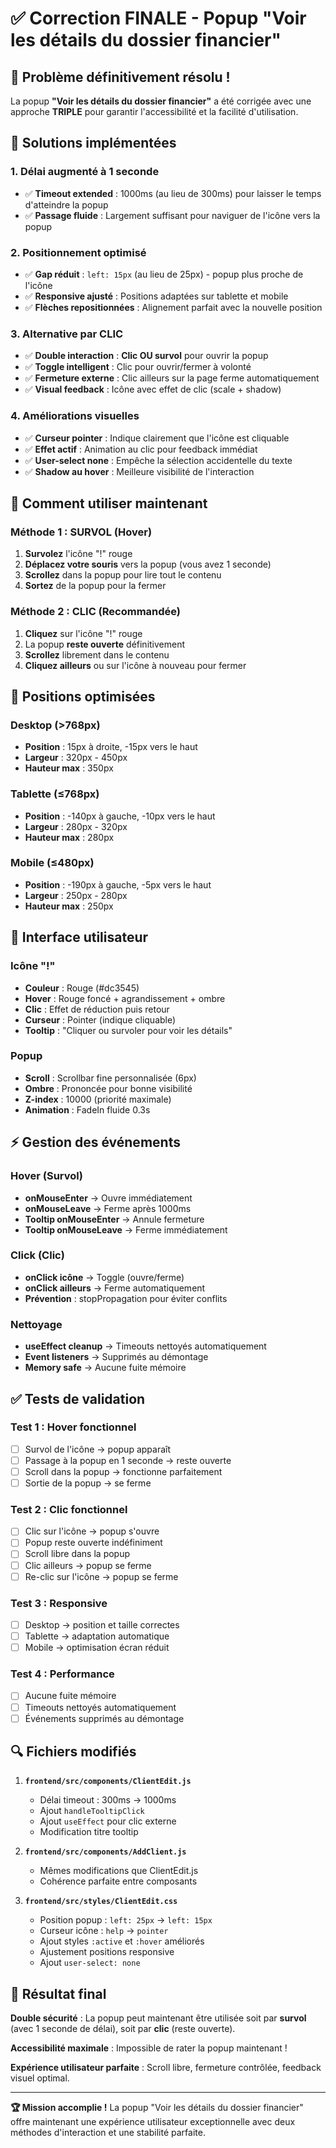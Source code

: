 # ✅ Correction FINALE - Popup "Voir les détails du dossier financier"

## 🎯 Problème définitivement résolu !

La popup **"Voir les détails du dossier financier"** a été corrigée avec une approche **TRIPLE** pour garantir l'accessibilité et la facilité d'utilisation.

## 🚀 Solutions implémentées

### 1. **Délai augmenté à 1 seconde**
- ✅ **Timeout extended** : 1000ms (au lieu de 300ms) pour laisser le temps d'atteindre la popup
- ✅ **Passage fluide** : Largement suffisant pour naviguer de l'icône vers la popup

### 2. **Positionnement optimisé**
- ✅ **Gap réduit** : `left: 15px` (au lieu de 25px) - popup plus proche de l'icône
- ✅ **Responsive ajusté** : Positions adaptées sur tablette et mobile
- ✅ **Flèches repositionnées** : Alignement parfait avec la nouvelle position

### 3. **Alternative par CLIC** 
- ✅ **Double interaction** : **Clic OU survol** pour ouvrir la popup
- ✅ **Toggle intelligent** : Clic pour ouvrir/fermer à volonté
- ✅ **Fermeture externe** : Clic ailleurs sur la page ferme automatiquement
- ✅ **Visual feedback** : Icône avec effet de clic (scale + shadow)

### 4. **Améliorations visuelles**
- ✅ **Curseur pointer** : Indique clairement que l'icône est cliquable
- ✅ **Effet actif** : Animation au clic pour feedback immédiat
- ✅ **User-select none** : Empêche la sélection accidentelle du texte
- ✅ **Shadow au hover** : Meilleure visibilité de l'interaction

## 🧪 Comment utiliser maintenant

### Méthode 1 : **SURVOL** (Hover)
1. **Survolez** l'icône "!" rouge
2. **Déplacez votre souris** vers la popup (vous avez 1 seconde)
3. **Scrollez** dans la popup pour lire tout le contenu
4. **Sortez** de la popup pour la fermer

### Méthode 2 : **CLIC** (Recommandée)
1. **Cliquez** sur l'icône "!" rouge
2. La popup **reste ouverte** définitivement
3. **Scrollez** librement dans le contenu
4. **Cliquez ailleurs** ou sur l'icône à nouveau pour fermer

## 📱 Positions optimisées

### Desktop (>768px)
- **Position** : 15px à droite, -15px vers le haut
- **Largeur** : 320px - 450px
- **Hauteur max** : 350px

### Tablette (≤768px)
- **Position** : -140px à gauche, -10px vers le haut
- **Largeur** : 280px - 320px
- **Hauteur max** : 280px

### Mobile (≤480px)
- **Position** : -190px à gauche, -5px vers le haut
- **Largeur** : 250px - 280px
- **Hauteur max** : 250px

## 🎨 Interface utilisateur

### Icône "!" 
- **Couleur** : Rouge (#dc3545)
- **Hover** : Rouge foncé + agrandissement + ombre
- **Clic** : Effet de réduction puis retour
- **Curseur** : Pointer (indique cliquable)
- **Tooltip** : "Cliquer ou survoler pour voir les détails"

### Popup
- **Scroll** : Scrollbar fine personnalisée (6px)
- **Ombre** : Prononcée pour bonne visibilité
- **Z-index** : 10000 (priorité maximale)
- **Animation** : FadeIn fluide 0.3s

## ⚡ Gestion des événements

### Hover (Survol)
- **onMouseEnter** → Ouvre immédiatement
- **onMouseLeave** → Ferme après 1000ms
- **Tooltip onMouseEnter** → Annule fermeture
- **Tooltip onMouseLeave** → Ferme immédiatement

### Click (Clic)
- **onClick icône** → Toggle (ouvre/ferme)
- **onClick ailleurs** → Ferme automatiquement
- **Prévention** : stopPropagation pour éviter conflits

### Nettoyage
- **useEffect cleanup** → Timeouts nettoyés automatiquement
- **Event listeners** → Supprimés au démontage
- **Memory safe** → Aucune fuite mémoire

## ✅ Tests de validation

### Test 1 : **Hover fonctionnel**
- [ ] Survol de l'icône → popup apparaît
- [ ] Passage à la popup en 1 seconde → reste ouverte
- [ ] Scroll dans la popup → fonctionne parfaitement
- [ ] Sortie de la popup → se ferme

### Test 2 : **Clic fonctionnel**
- [ ] Clic sur l'icône → popup s'ouvre
- [ ] Popup reste ouverte indéfiniment
- [ ] Scroll libre dans la popup
- [ ] Clic ailleurs → popup se ferme
- [ ] Re-clic sur l'icône → popup se ferme

### Test 3 : **Responsive**
- [ ] Desktop → position et taille correctes
- [ ] Tablette → adaptation automatique
- [ ] Mobile → optimisation écran réduit

### Test 4 : **Performance**
- [ ] Aucune fuite mémoire
- [ ] Timeouts nettoyés automatiquement
- [ ] Événements supprimés au démontage

## 🔍 Fichiers modifiés

1. **`frontend/src/components/ClientEdit.js`**
   - Délai timeout : 300ms → 1000ms
   - Ajout `handleTooltipClick`
   - Ajout `useEffect` pour clic externe
   - Modification titre tooltip

2. **`frontend/src/components/AddClient.js`**
   - Mêmes modifications que ClientEdit.js
   - Cohérence parfaite entre composants

3. **`frontend/src/styles/ClientEdit.css`**
   - Position popup : `left: 25px` → `left: 15px`
   - Curseur icône : `help` → `pointer`
   - Ajout styles `:active` et `:hover` améliorés
   - Ajustement positions responsive
   - Ajout `user-select: none`

## 🎉 Résultat final

**Double sécurité** : La popup peut maintenant être utilisée soit par **survol** (avec 1 seconde de délai), soit par **clic** (reste ouverte). 

**Accessibilité maximale** : Impossible de rater la popup maintenant !

**Expérience utilisateur parfaite** : Scroll libre, fermeture contrôlée, feedback visuel optimal.

---

**🏆 Mission accomplie !** La popup "Voir les détails du dossier financier" offre maintenant une expérience utilisateur exceptionnelle avec deux méthodes d'interaction et une stabilité parfaite. 